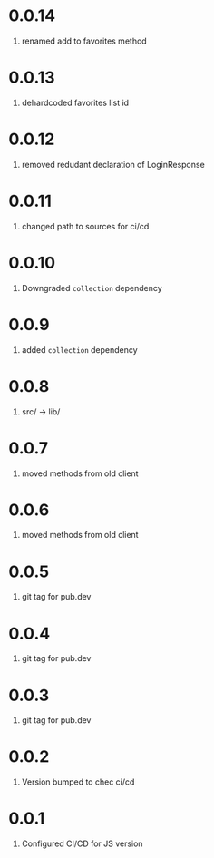 # 0.0.14
1. renamed add to favorites method

# 0.0.13
1. dehardcoded favorites list id

# 0.0.12
1. removed redudant declaration of LoginResponse

# 0.0.11
1. changed path to sources for ci/cd
 
# 0.0.10
1. Downgraded `collection` dependency

# 0.0.9
1. added `collection` dependency

# 0.0.8
1. src/ -> lib/

# 0.0.7
1. moved methods from old client

# 0.0.6
1. moved methods from old client

# 0.0.5
1. git tag for pub.dev

# 0.0.4
1. git tag for pub.dev

# 0.0.3
1. git tag for pub.dev

# 0.0.2
1. Version bumped to chec ci/cd

# 0.0.1
1. Configured CI/CD for JS version